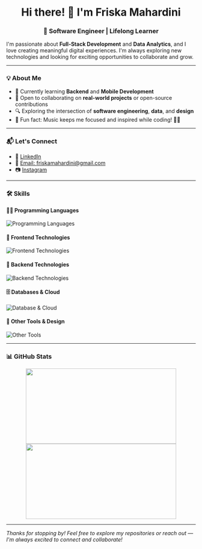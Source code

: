 <h1 align="center">Hi there! 👋 I'm Friska Mahardini</h1>
<h3 align="center">🚀 Software Engineer | Lifelong Learner</h3>

I'm passionate about **Full-Stack Development** and **Data Analytics**, and I love creating meaningful digital experiences. I'm always exploring new technologies and looking for exciting opportunities to collaborate and grow.

---

### 💡 About Me

- 🌱 Currently learning **Backend** and **Mobile Development**
- 🤝 Open to collaborating on **real-world projects** or open-source contributions
- 🔍 Exploring the intersection of **software engineering**, **data**, and **design**
- 🎵 Fun fact: Music keeps me focused and inspired while coding! 🖤💗

---

### 📬 Let's Connect

- 💼 [LinkedIn](https://www.linkedin.com/in/friska-adisti-mahardini/)
- 📧 [Email: friskamahardini@gmail.com](mailto:friskamahardini@gmail.com)
- 📷 [Instagram](https://instagram.com/friskaaam)

---

### 🛠️ Skills

#### 👩‍💻 Programming Languages
![Programming Languages](https://skillicons.dev/icons?i=js,ts,php,c,dart,py)

#### 🎨 Frontend Technologies
![Frontend Technologies](https://skillicons.dev/icons?i=html,css,tailwind,bootstrap,react,nextjs,jquery)

#### 🔧 Backend Technologies
![Backend Technologies](https://skillicons.dev/icons?i=nodejs,express,laravel)

#### 🗄️ Databases & Cloud
![Database & Cloud](https://skillicons.dev/icons?i=mysql,postgres,gcp,firebase,supabase)

#### 🧰 Other Tools & Design
![Other Tools](https://skillicons.dev/icons?i=git,github,vercel,postman,figma,illustrator,ps)

---

### 📊 GitHub Stats

<p align="center">
  <img height="200" width="400" src="https://github-readme-stats-eight-theta.vercel.app/api?username=friskaam&show_icons=true&theme=algolia&include_all_commits=true&count_private=true"/>
  <img height="200" width="400" src="https://github-readme-stats-eight-theta.vercel.app/api/top-langs/?username=friskaam&layout=compact&langs_count=8&theme=algolia"/>
</p>

---

_Thanks for stopping by! Feel free to explore my repositories or reach out —I'm always excited to connect and collaborate!_

<!--
- 🔭 I’m currently working on ...
- 🌱 I’m currently learning ...
- 👯 I’m looking to collaborate on ...
- 🤔 I’m looking for help with ...
- 💬 Ask me about ...
- 📫 How to reach me: ...
- 😄 Pronouns: ...
- ⚡ Fun fact: ...
-->
